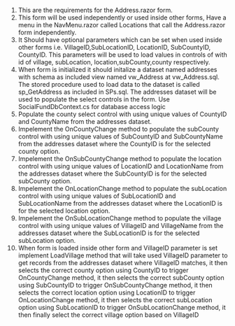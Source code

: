 1. This are the requirements for the Address.razor form.
2. This form will be used independently or used inside other forms, Have a menu in the NavMenu.razor called Locations that call the Address.razor form independently.
3. It Should have optional parameters which can be set when used inside other forms i.e. VillageID,SubLocationID, LocationID, SubCountyID, CountyID. This parameters will be used to load values in controls of with id of village, subLocation, location,subCounty,county respectively.
4. When form is initialized it should initalize a dataset named addresses with schema as included view named vw_Address at vw_Address.sql. The stored procedure used to load data to the dataset is called sp_GetAddress as included in SPs.sql. The addresses dataset will be used to populate the select controls in the form. Use SocialFundDbContext.cs for database access logic
5. Populate the county select control with using unique values of CountyID and CountyName from the addresses dataset.
6. Impelement the OnCountyChange method to populate the subCounty control with using unique values of SubCountyID and SubCountyName from the addresses dataset where the CountyID is for the selected county option. 
7. Impelement the OnSubCountyChange method to populate the location control with using unique values of LocationID and LocationName from the addresses dataset where the SubCountyID is for the selected subCounty option. 
8. Impelement the OnLocationChange method to populate the subLocation control with using unique values of SubLocationID and SubLocationName from the addresses dataset where the LocationID is for the selected location option. 
9. Impelement the OnSubLocationChange method to populate the village control with using unique values of VillageID and VillageName from the addresses dataset where the SubLocationID is for the selected subLocation option. 
10. When form is loaded inside other form and VillageID parameter is set implement LoadVillage method that will take used VillageID parameter to get records from the addresses dataset where VillageID matches, it then selects the correct county option using CountyID to trigger OnCountyChange method, it then selects the correct subCounty option using SubCountyID to trigger OnSubCountyChange method, it then selects the correct location option using LocationID to trigger OnLocationChange method, it then selects the correct subLocation option using SubLocationID to trigger OnSubLocationChange method, it then finally select the correct village option based on VillageID
